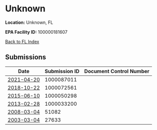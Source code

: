 # Unknown

**Location:** Unknown, FL

**EPA Facility ID:** 100000181607

[Back to FL Index](../../index.md)

## Submissions

| Date | Submission ID | Document Control Number |
|------|--------------|-------------------------|
| [2021-04-20](submissions/1000087011.md) | 1000087011 |  |
| [2018-10-22](submissions/1000072561.md) | 1000072561 |  |
| [2015-06-10](submissions/1000050298.md) | 1000050298 |  |
| [2013-02-28](submissions/1000033200.md) | 1000033200 |  |
| [2008-03-04](submissions/51082.md) | 51082 |  |
| [2003-03-04](submissions/27633.md) | 27633 |  |

